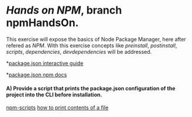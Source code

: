 # *Hands on NPM*, branch npmHandsOn.

This exercise will expose the basics of Node Package Manager, here after refered as *NPM*. With this exercise concepts like *preinstall*, *postinstall*, *scripts*, *dependencies*, *devdependencies* will be addressed.

*[package.json interactive guide](http://browsenpm.org/package.json)

*[package.json npm docs](https://docs.npmjs.com/files/package.json)


#### A) Provide a script that prints the package.json configuration of the project into the CLI before installation.

[npm-scripts](https://docs.npmjs.com/misc/scripts)
[how to print contents of a file](http://lmgtfy.com/?q=Redirecting+the+content+of+a+file+to+the+command+%22echo%22)



